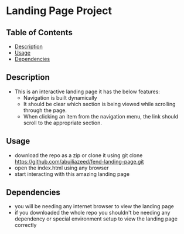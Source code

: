 # Landing Page Project

## Table of Contents

* [Description](#Description)
* [Usage](#Usage)
* [Dependencies](#Dependencies)

## Description
- This is an interactive landing page it has the below features:
    - Navigation is built dynamically 
    - It should be clear which section is being viewed while scrolling through the page.
    - When clicking an item from the navigation menu, the link should scroll to the appropriate section.

## Usage
- download the repo as a zip or clone it using git clone https://github.com/abuiliazeed/fend-landing-page.git
- open the index.html using any browser
- start interacting with this amazing landing page

## Dependencies
- you will be needing any internet browser to view the landing page
- if you downloaded the whole repo you shouldn't be needing any dependency or special environment setup to view the landing page correctly